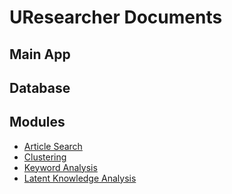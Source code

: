 # UResearcher Documents

## Main App 

## Database

## Modules

* [Article Search](./modules/article_search.md)
* [Clustering](./modules/clustering.md)
* [Keyword Analysis](./modules/keyword_analysis.md)
* [Latent Knowledge Analysis](./modules/latent_knowledge_analysis.md)


